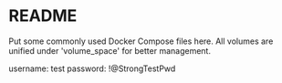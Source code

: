 # README

Put some commonly used Docker Compose files here. 
All volumes are unified under 'volume_space' for better management. 

username: test
password: !@StrongTestPwd